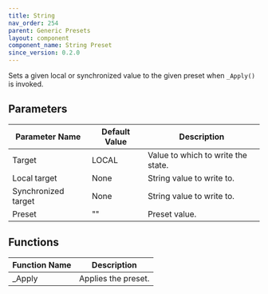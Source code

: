 ```yaml
---
title: String
nav_order: 254
parent: Generic Presets
layout: component
component_name: String Preset
since_version: 0.2.0
---
```


Sets a given local or synchronized value to the given preset when `_Apply()` is invoked.

## Parameters

| Parameter Name      | Default Value | Description                        |
|---------------------|---------------|------------------------------------|
| Target              | LOCAL         | Value to which to write the state. |
| Local target        | None          | String value to write to.          |
| Synchronized target | None          | String value to write to.          |
| Preset              | ""            | Preset value.                      |

## Functions

| Function Name | Description         |
|---------------|---------------------|
| _Apply        | Applies the preset. |